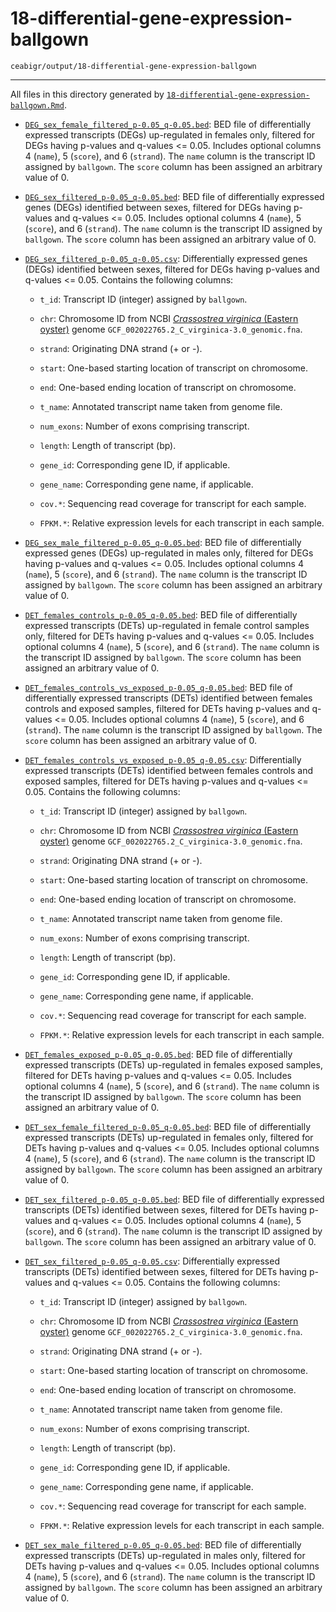 # 18-differential-gene-expression-ballgown

`ceabigr/output/18-differential-gene-expression-ballgown`

---

All files in this directory generated by [`18-differential-gene-expression-ballgown.Rmd`](https://github.com/sr320/ceabigr/tree/main/output/18-differential-gene-expression-ballgown).

- [`DEG_sex_female_filtered_p-0.05_q-0.05.bed`](https://github.com/sr320/ceabigr/tree/main/output/18-differential-gene-expression-ballgown/DEG_sex_female_filtered_p-0.05_q-0.05.bed): BED file of differentially expressed transcripts (DEGs) up-regulated in females only, filtered for DEGs having p-values and q-values <= 0.05. Includes optional
columns 4 (`name`), 5 (`score`), and 6 (`strand`). The `name` column is the transcript ID assigned by `ballgown`. The `score` column has been assigned an arbitrary value of 0.

- [`DEG_sex_filtered_p-0.05_q-0.05.bed`](https://github.com/sr320/ceabigr/tree/main/output/18-differential-gene-expression-ballgown/DEG_sex_filtered_p-0.05_q-0.05.bed): BED file of differentially expressed genes (DEGs) identified between sexes, filtered for DEGs having p-values and q-values <= 0.05. Includes optional
columns 4 (`name`), 5 (`score`), and 6 (`strand`). The `name` column is the transcript ID assigned by `ballgown`. The `score` column has been assigned an arbitrary value of 0.

- [`DEG_sex_filtered_p-0.05_q-0.05.csv`](https://github.com/sr320/ceabigr/tree/main/output/18-differential-gene-expression-ballgown/DEG_sex_filtered_p-0.05_q-0.05.csv): Differentially expressed genes (DEGs) identified between sexes, filtered for DEGs having p-values and q-values <= 0.05. Contains the following columns:

  - `t_id`: Transcript ID (integer) assigned by `ballgown`.

  - `chr`: Chromosome ID from NCBI [_Crassostrea virginica_ (Eastern oyster)](https://en.wikipedia.org/wiki/Eastern_oyster) genome `GCF_002022765.2_C_virginica-3.0_genomic.fna`.

  - `strand`: Originating DNA strand (+ or -).

  - `start`: One-based starting location of transcript on chromosome.

  - `end`: One-based ending location of transcript on chromosome.

  - `t_name`: Annotated transcript name taken from genome file.

  - `num_exons`: Number of exons comprising transcript.

  - `length`: Length of transcript (bp).

  - `gene_id`: Corresponding gene ID, if applicable.

  - `gene_name`: Corresponding gene name, if applicable.

  - `cov.*`: Sequencing read coverage for transcript for each sample.

  - `FPKM.*`: Relative expression levels for each transcript in each sample.

- [`DEG_sex_male_filtered_p-0.05_q-0.05.bed`](https://github.com/sr320/ceabigr/tree/main/output/18-differential-gene-expression-ballgown/DEG_sex_male_filtered_p-0.05_q-0.05.bed): BED file of differentially expressed genes (DEGs) up-regulated in males only, filtered for DEGs having p-values and q-values <= 0.05. Includes optional
columns 4 (`name`), 5 (`score`), and 6 (`strand`). The `name` column is the transcript ID assigned by `ballgown`. The `score` column has been assigned an arbitrary value of 0.

- [`DET_females_controls_p-0.05_q-0.05.bed`](https://github.com/sr320/ceabigr/tree/main/output/18-differential-gene-expression-ballgown/DET_females_controls_p-0.05_q-0.05.bed): BED file of differentially expressed transcripts (DETs) up-regulated in female control samples only, filtered for DETs having p-values and q-values <= 0.05. Includes optional columns 4 (`name`), 5 (`score`), and 6 (`strand`). The `name` column is the transcript ID assigned by `ballgown`. The `score` column has been assigned an arbitrary value of 0.

- [`DET_females_controls_vs_exposed_p-0.05_q-0.05.bed`](https://github.com/sr320/ceabigr/tree/main/output/18-differential-gene-expression-ballgown/DET_females_controls_vs_exposed_p-0.05_q-0.05.bed): BED file of differentially expressed transcripts (DETs) identified between females controls and exposed samples, filtered for DETs having p-values and q-values <= 0.05. Includes optional
columns 4 (`name`), 5 (`score`), and 6 (`strand`). The `name` column is the transcript ID assigned by `ballgown`. The `score` column has been assigned an arbitrary value of 0.

- [`DET_females_controls_vs_exposed_p-0.05_q-0.05.csv`](https://github.com/sr320/ceabigr/tree/main/output/18-differential-gene-expression-ballgown/DET_females_controls_vs_exposed_p-0.05_q-0.05.csv): Differentially expressed transcripts (DETs) identified between females controls and exposed samples, filtered for DETs having p-values and q-values <= 0.05. Contains the following columns:

  - `t_id`: Transcript ID (integer) assigned by `ballgown`.

  - `chr`: Chromosome ID from NCBI [_Crassostrea virginica_ (Eastern oyster)](https://en.wikipedia.org/wiki/Eastern_oyster) genome `GCF_002022765.2_C_virginica-3.0_genomic.fna`.

  - `strand`: Originating DNA strand (+ or -).

  - `start`: One-based starting location of transcript on chromosome.

  - `end`: One-based ending location of transcript on chromosome.

  - `t_name`: Annotated transcript name taken from genome file.

  - `num_exons`: Number of exons comprising transcript.

  - `length`: Length of transcript (bp).

  - `gene_id`: Corresponding gene ID, if applicable.

  - `gene_name`: Corresponding gene name, if applicable.

  - `cov.*`: Sequencing read coverage for transcript for each sample.

  - `FPKM.*`: Relative expression levels for each transcript in each sample.

- [`DET_females_exposed_p-0.05_q-0.05.bed`](https://github.com/sr320/ceabigr/tree/main/output/18-differential-gene-expression-ballgown/DET_females_exposed_p-0.05_q-0.05.bed): BED file of differentially expressed transcripts (DETs) up-regulated in females exposed samples, filtered for DETs having p-values and q-values <= 0.05. Includes optional
columns 4 (`name`), 5 (`score`), and 6 (`strand`). The `name` column is the transcript ID assigned by `ballgown`. The `score` column has been assigned an arbitrary value of 0.

- [`DET_sex_female_filtered_p-0.05_q-0.05.bed`](https://github.com/sr320/ceabigr/tree/main/output/18-differential-gene-expression-ballgown/DET_sex_female_filtered_p-0.05_q-0.05.bed): BED file of differentially expressed transcripts (DETs) up-regulated in females only, filtered for DETs having p-values and q-values <= 0.05. Includes optional
columns 4 (`name`), 5 (`score`), and 6 (`strand`). The `name` column is the transcript ID assigned by `ballgown`. The `score` column has been assigned an arbitrary value of 0.

- [`DET_sex_filtered_p-0.05_q-0.05.bed`](https://github.com/sr320/ceabigr/tree/main/output/18-differential-gene-expression-ballgown/DET_sex_filtered_p-0.05_q-0.05.bed): BED file of differentially expressed transcripts (DETs) identified between sexes, filtered for DETs having p-values and q-values <= 0.05. Includes optional
columns 4 (`name`), 5 (`score`), and 6 (`strand`). The `name` column is the transcript ID assigned by `ballgown`. The `score` column has been assigned an arbitrary value of 0.

- [`DET_sex_filtered_p-0.05_q-0.05.csv`](https://github.com/sr320/ceabigr/tree/main/output/18-differential-gene-expression-ballgown/DET_sex_filtered_p-0.05_q-0.05.csv): Differentially expressed transcripts (DETs) identified between sexes, filtered for DETs having p-values and q-values <= 0.05. Contains the following columns:

  - `t_id`: Transcript ID (integer) assigned by `ballgown`.

  - `chr`: Chromosome ID from NCBI [_Crassostrea virginica_ (Eastern oyster)](https://en.wikipedia.org/wiki/Eastern_oyster) genome `GCF_002022765.2_C_virginica-3.0_genomic.fna`.

  - `strand`: Originating DNA strand (+ or -).

  - `start`: One-based starting location of transcript on chromosome.

  - `end`: One-based ending location of transcript on chromosome.

  - `t_name`: Annotated transcript name taken from genome file.

  - `num_exons`: Number of exons comprising transcript.

  - `length`: Length of transcript (bp).

  - `gene_id`: Corresponding gene ID, if applicable.

  - `gene_name`: Corresponding gene name, if applicable.

  - `cov.*`: Sequencing read coverage for transcript for each sample.

  - `FPKM.*`: Relative expression levels for each transcript in each sample.

- [`DET_sex_male_filtered_p-0.05_q-0.05.bed`](https://github.com/sr320/ceabigr/tree/main/output/18-differential-gene-expression-ballgown/DET_sex_male_filtered_p-0.05_q-0.05.bed): BED file of differentially expressed transcripts (DETs) up-regulated in males only, filtered for DETs having p-values and q-values <= 0.05. Includes optional
columns 4 (`name`), 5 (`score`), and 6 (`strand`). The `name` column is the transcript ID assigned by `ballgown`. The `score` column has been assigned an arbitrary value of 0.